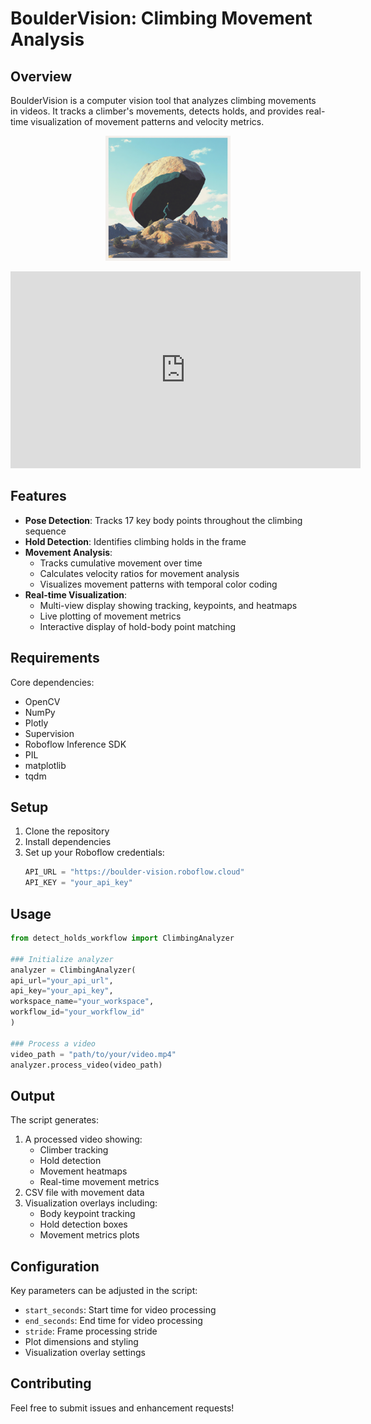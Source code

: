 # BoulderVision: Climbing Movement Analysis

## Overview
BoulderVision is a computer vision tool that analyzes climbing movements in videos. It tracks a climber's movements, detects holds, and provides real-time visualization of movement patterns and velocity metrics.

<p align="center">
  <img src="assets/u9811453479_httpss.mj.runozM1nDbAHG0_can_you_write_BoulderVis_e4612d8a-df8b-4059-b99a-475dac29071e_3.png" width="200" height="200">
</p>


<iframe width="560" height="315" src="https://www.youtube.com/embed/ClsECogdT7A?si=huVahFDiowMkyi1g" title="YouTube video player" frameborder="0" allow="accelerometer; autoplay; clipboard-write; encrypted-media; gyroscope; picture-in-picture; web-share" referrerpolicy="strict-origin-when-cross-origin" allowfullscreen></iframe>

## Features
- **Pose Detection**: Tracks 17 key body points throughout the climbing sequence
- **Hold Detection**: Identifies climbing holds in the frame
- **Movement Analysis**: 
  - Tracks cumulative movement over time
  - Calculates velocity ratios for movement analysis
  - Visualizes movement patterns with temporal color coding
- **Real-time Visualization**:
  - Multi-view display showing tracking, keypoints, and heatmaps
  - Live plotting of movement metrics
  - Interactive display of hold-body point matching

## Requirements

Core dependencies:
- OpenCV
- NumPy
- Plotly
- Supervision
- Roboflow Inference SDK
- PIL
- matplotlib
- tqdm

## Setup
1. Clone the repository
2. Install dependencies
3. Set up your Roboflow credentials:
   ```python
   API_URL = "https://boulder-vision.roboflow.cloud"
   API_KEY = "your_api_key"
   ```

## Usage
```python
from detect_holds_workflow import ClimbingAnalyzer

### Initialize analyzer
analyzer = ClimbingAnalyzer(
api_url="your_api_url",
api_key="your_api_key",
workspace_name="your_workspace",
workflow_id="your_workflow_id"
)

### Process a video
video_path = "path/to/your/video.mp4"
analyzer.process_video(video_path)

```


## Output
The script generates:
1. A processed video showing:
   - Climber tracking
   - Hold detection
   - Movement heatmaps
   - Real-time movement metrics
2. CSV file with movement data
3. Visualization overlays including:
   - Body keypoint tracking
   - Hold detection boxes
   - Movement metrics plots

## Configuration
Key parameters can be adjusted in the script:
- `start_seconds`: Start time for video processing
- `end_seconds`: End time for video processing
- `stride`: Frame processing stride
- Plot dimensions and styling
- Visualization overlay settings

## Contributing
Feel free to submit issues and enhancement requests!
